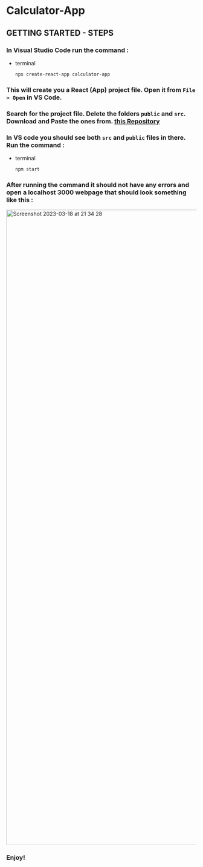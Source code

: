 # Calculator-App

## GETTING STARTED - STEPS

### In Visual Studio Code run the command : 
* terminal
  ```sh
  npx create-react-app calculator-app
  ```
### This will create you a React (App) project file. Open it from ```File > Open``` in VS Code.
 
### Search for the project file. Delete the folders ```public``` and ```src```. Download and Paste the ones from. [this Repository](https://github.com/RDXhada/Calculator-App)

### In VS code you should see both ```src``` and ```public``` files in there. Run the command :
* terminal
  ```sh
  npm start
  ```
  
### After running the command it should not have any errors and open a localhost 3000 webpage that should look something like this :  

<img width="1680" alt="Screenshot 2023-03-18 at 21 34 28" src="https://user-images.githubusercontent.com/81712614/226133636-2f0db48c-527f-4c13-abde-306ab16e524e.png">

### Enjoy!
